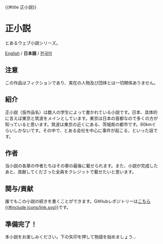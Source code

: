 {{#title 正小説}}
# 正小説
とあるウェブ小説シリーズ。

[English](Introduction.md) / **日本語** / [한국어](소개_안내.md)

## 注意
この作品はフィクションであり、実在の人物及び団体とは一切関係ありません。

## 紹介
 正小説（仮作品名）は数人の学生によって書かれている小説です。日本、具体的に言えば東京と筑波をメインとしています。東京は日本の首都なので多くの方が知っていると思います。筑波は東京の近くにある、茨城県の都市です。60kmぐらいしかないです。その中で、とある会社を中心に事件が起こる、といった話です。
 
## 作者
 当小説の各章の作者たちはその章の最後に載せられます。また、小説が完成したあと、貢献してくださった全員をクレジットで載せたいと思います。
  
## 関与/貢献
 誰でもこの小説の続きを書くことができます。GitHubレポジトリーは[こちら{{#include icons/link.svg}}](https://github.com/sjkim04/seishousetsu)です。

## 準備完了！
本小説をお楽しみください。下の矢印を押して物語を始めましょう…
